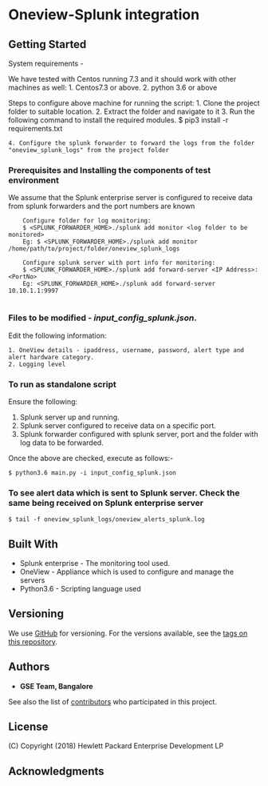 # Oneview-Splunk integration

## Getting Started

System requirements - 

We have tested with Centos running 7.3 and it should work with other machines as well:
	1. Centos7.3 or above. 
	2. python 3.6 or above
	
Steps to configure above machine for running the script:
	1. Clone the project folder to suitable location. 
	2. Extract the folder and navigate to it
	3. Run the following command to install the required modules. 
		$ pip3 install -r requirements.txt
	
	4. Configure the splunk forwarder to forward the logs from the folder "oneview_splunk_logs" from the project folder


### Prerequisites and Installing the components of test environment

We assume that the Splunk enterprise server is configured to receive data from splunk forwarders and the port numbers are known
```	
	Configure folder for log monitoring:
	$ <SPLUNK_FORWARDER_HOME>./splunk add monitor <log folder to be monitored>
	Eg: $ <SPLUNK_FORWARDER_HOME>./splunk add monitor /home/path/to/project/folder/oneview_splunk_logs
	
	Configure splunk server with port info for monitoring:
	$ <SPLUNK_FORWARDER_HOME>./splunk add forward-server <IP Address>:<PortNo>
	Eg: <SPLUNK_FORWARDER_HOME>./splunk add forward-server 10.10.1.1:9997
	
```

### Files to be modified - ***input_config_splunk.json***.

Edit the following information:
```
1. OneView details - ipaddress, username, password, alert type and alert hardware category.
2. Logging level
```



### To run as standalone script

Ensure the following:
1. Splunk server up and running. 
2. Splunk server configured to receive data on a specific port. 
3. Splunk forwarder configured with splunk server, port and the folder with log data to be forwarded. 

Once the above are checked, execute as follows:-

```
$ python3.6 main.py -i input_config_splunk.json
```

### To see alert data which is sent to Splunk server. Check the same being received on Splunk enterprise server

`$ tail -f oneview_splunk_logs/oneview_alerts_splunk.log`

	
## Built With

* Splunk enterprise - The monitoring tool used.
* OneView - Appliance which is used to configure and manage the servers
* Python3.6 - Scripting language used


## Versioning

We use [GitHub](http://github.org/) for versioning. For the versions available, see the [tags on this repository](https://github.com/your/project/tags). 

## Authors

* **GSE Team, Bangalore** 

See also the list of [contributors](https://github.hpe.com/GSE/oneview-nagios/graphs/contributors) who participated in this project.

## License

(C) Copyright (2018) Hewlett Packard Enterprise Development LP

## Acknowledgments

